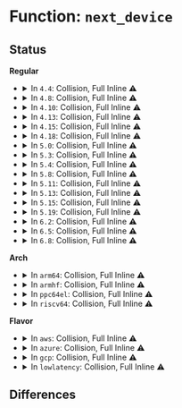 # Function: <code>next_device</code>

## Status
<b>Regular</b>
<ul>
<li>
<details>
<summary>In <code>4.4</code>: Collision, Full Inline ⚠️</summary>

**Collision:** Static-Static Collision

**Inline:** Full

**Transformation:** False

**Instances:**

```
In drivers/base/core.c (ffffffff815469fd)
Location: drivers/base/core.c:1317
Inline: True
Inline callers:
  - drivers/base/core.c:device_for_each_child
  - drivers/base/core.c:device_find_child
```
```
In drivers/base/bus.c (ffffffff81549929)
Location: drivers/base/bus.c:269
Inline: True
Inline callers:
  - drivers/base/bus.c:bus_for_each_dev
  - drivers/base/bus.c:bus_find_device
  - drivers/base/bus.c:subsys_find_device_by_id
  - drivers/base/bus.c:subsys_find_device_by_id
```
```
In drivers/base/driver.c (ffffffff8154c6ee)
Location: drivers/base/driver.c:21
Inline: True
Inline callers:
  - drivers/base/driver.c:driver_for_each_device
  - drivers/base/driver.c:driver_find_device
```
</details>
</li>
<li>
<details>
<summary>In <code>4.8</code>: Collision, Full Inline ⚠️</summary>

**Collision:** Static-Static Collision

**Inline:** Full

**Transformation:** False

**Instances:**

```
In drivers/base/core.c (ffffffff8159870b)
Location: drivers/base/core.c:1317
Inline: True
Inline callers:
  - drivers/base/core.c:device_find_child
  - drivers/base/core.c:device_for_each_child
```
```
In drivers/base/bus.c (ffffffff8159b83d)
Location: drivers/base/bus.c:268
Inline: True
Inline callers:
  - drivers/base/bus.c:subsys_find_device_by_id
  - drivers/base/bus.c:subsys_find_device_by_id
  - drivers/base/bus.c:bus_find_device
  - drivers/base/bus.c:bus_for_each_dev
```
```
In drivers/base/driver.c (ffffffff8159e599)
Location: drivers/base/driver.c:21
Inline: True
Inline callers:
  - drivers/base/driver.c:driver_find_device
  - drivers/base/driver.c:driver_for_each_device
```
</details>
</li>
<li>
<details>
<summary>In <code>4.10</code>: Collision, Full Inline ⚠️</summary>

**Collision:** Static-Static Collision

**Inline:** Full

**Transformation:** False

**Instances:**

```
In drivers/base/core.c (ffffffff815c63ab)
Location: drivers/base/core.c:1908
Inline: True
Inline callers:
  - drivers/base/core.c:device_find_child
  - drivers/base/core.c:device_for_each_child
```
```
In drivers/base/bus.c (ffffffff815c9d9d)
Location: drivers/base/bus.c:268
Inline: True
Inline callers:
  - drivers/base/bus.c:subsys_find_device_by_id
  - drivers/base/bus.c:subsys_find_device_by_id
  - drivers/base/bus.c:bus_find_device
  - drivers/base/bus.c:bus_for_each_dev
```
```
In drivers/base/driver.c (ffffffff815ccb49)
Location: drivers/base/driver.c:21
Inline: True
Inline callers:
  - drivers/base/driver.c:driver_find_device
  - drivers/base/driver.c:driver_for_each_device
```
</details>
</li>
<li>
<details>
<summary>In <code>4.13</code>: Collision, Full Inline ⚠️</summary>

**Collision:** Static-Static Collision

**Inline:** Full

**Transformation:** False

**Instances:**

```
In drivers/base/core.c (ffffffff815db15b)
Location: drivers/base/core.c:1906
Inline: True
Inline callers:
  - drivers/base/core.c:device_find_child
  - drivers/base/core.c:device_for_each_child
```
```
In drivers/base/bus.c (ffffffff815deadd)
Location: drivers/base/bus.c:268
Inline: True
Inline callers:
  - drivers/base/bus.c:subsys_find_device_by_id
  - drivers/base/bus.c:subsys_find_device_by_id
  - drivers/base/bus.c:bus_find_device
  - drivers/base/bus.c:bus_for_each_dev
```
```
In drivers/base/driver.c (ffffffff815e16a7)
Location: drivers/base/driver.c:21
Inline: True
Inline callers:
  - drivers/base/driver.c:driver_find_device
  - drivers/base/driver.c:driver_for_each_device
```
</details>
</li>
<li>
<details>
<summary>In <code>4.15</code>: Collision, Full Inline ⚠️</summary>

**Collision:** Static-Static Collision

**Inline:** Full

**Transformation:** False

**Instances:**

```
In drivers/base/core.c (ffffffff8164211b)
Location: drivers/base/core.c:2041
Inline: True
Inline callers:
  - drivers/base/core.c:device_find_child
  - drivers/base/core.c:device_for_each_child
```
```
In drivers/base/bus.c (ffffffff81645b0d)
Location: drivers/base/bus.c:268
Inline: True
Inline callers:
  - drivers/base/bus.c:subsys_find_device_by_id
  - drivers/base/bus.c:subsys_find_device_by_id
  - drivers/base/bus.c:bus_find_device
  - drivers/base/bus.c:bus_for_each_dev
```
```
In drivers/base/driver.c (ffffffff816487fb)
Location: drivers/base/driver.c:21
Inline: True
Inline callers:
  - drivers/base/driver.c:driver_find_device
  - drivers/base/driver.c:driver_for_each_device
```
</details>
</li>
<li>
<details>
<summary>In <code>4.18</code>: Collision, Full Inline ⚠️</summary>

**Collision:** Static-Static Collision

**Inline:** Full

**Transformation:** False

**Instances:**

```
In drivers/base/core.c (ffffffff8167d3a9)
Location: drivers/base/core.c:2088
Inline: True
Inline callers:
  - drivers/base/core.c:device_find_child
  - drivers/base/core.c:device_for_each_child
```
```
In drivers/base/bus.c (ffffffff81680f6d)
Location: drivers/base/bus.c:266
Inline: True
Inline callers:
  - drivers/base/bus.c:subsys_find_device_by_id
  - drivers/base/bus.c:subsys_find_device_by_id
  - drivers/base/bus.c:bus_find_device
  - drivers/base/bus.c:bus_for_each_dev
```
```
In drivers/base/driver.c (ffffffff81683db5)
Location: drivers/base/driver.c:19
Inline: True
Inline callers:
  - drivers/base/driver.c:driver_find_device
  - drivers/base/driver.c:driver_for_each_device
```
</details>
</li>
<li>
<details>
<summary>In <code>5.0</code>: Collision, Full Inline ⚠️</summary>

**Collision:** Static-Static Collision

**Inline:** Full

**Transformation:** False

**Instances:**

```
In drivers/base/core.c (ffffffff8169cd39)
Location: drivers/base/core.c:2163
Inline: True
Inline callers:
  - drivers/base/core.c:device_find_child
  - drivers/base/core.c:device_for_each_child
```
```
In drivers/base/bus.c (ffffffff816a09fd)
Location: drivers/base/bus.c:269
Inline: True
Inline callers:
  - drivers/base/bus.c:subsys_find_device_by_id
  - drivers/base/bus.c:subsys_find_device_by_id
  - drivers/base/bus.c:bus_find_device
  - drivers/base/bus.c:bus_for_each_dev
```
```
In drivers/base/driver.c (ffffffff816a3a86)
Location: drivers/base/driver.c:19
Inline: True
Inline callers:
  - drivers/base/driver.c:driver_find_device
  - drivers/base/driver.c:driver_for_each_device
```
</details>
</li>
<li>
<details>
<summary>In <code>5.3</code>: Collision, Full Inline ⚠️</summary>

**Collision:** Static-Static Collision

**Inline:** Full

**Transformation:** False

**Instances:**

```
In drivers/base/core.c (ffffffff816d5c74)
Location: drivers/base/core.c:2389
Inline: True
Inline callers:
  - drivers/base/core.c:device_find_child_by_name
  - drivers/base/core.c:device_find_child
  - drivers/base/core.c:device_for_each_child
```
```
In drivers/base/bus.c (ffffffff816d993c)
Location: drivers/base/bus.c:259
Inline: True
Inline callers:
  - drivers/base/bus.c:subsys_find_device_by_id
  - drivers/base/bus.c:subsys_find_device_by_id
  - drivers/base/bus.c:bus_find_device
  - drivers/base/bus.c:bus_for_each_dev
```
```
In drivers/base/driver.c (ffffffff816dc977)
Location: drivers/base/driver.c:19
Inline: True
Inline callers:
  - drivers/base/driver.c:driver_find_device
  - drivers/base/driver.c:driver_for_each_device
```
</details>
</li>
<li>
<details>
<summary>In <code>5.4</code>: Collision, Full Inline ⚠️</summary>

**Collision:** Static-Static Collision

**Inline:** Full

**Transformation:** False

**Instances:**

```
In drivers/base/core.c (ffffffff816f9a64)
Location: drivers/base/core.c:2426
Inline: True
Inline callers:
  - drivers/base/core.c:device_find_child_by_name
  - drivers/base/core.c:device_find_child
  - drivers/base/core.c:device_for_each_child
```
```
In drivers/base/bus.c (ffffffff816fd91c)
Location: drivers/base/bus.c:259
Inline: True
Inline callers:
  - drivers/base/bus.c:subsys_find_device_by_id
  - drivers/base/bus.c:subsys_find_device_by_id
  - drivers/base/bus.c:bus_find_device
  - drivers/base/bus.c:bus_for_each_dev
```
```
In drivers/base/driver.c (ffffffff81700a1a)
Location: drivers/base/driver.c:19
Inline: True
Inline callers:
  - drivers/base/driver.c:driver_find_device
  - drivers/base/driver.c:driver_for_each_device
```
</details>
</li>
<li>
<details>
<summary>In <code>5.8</code>: Collision, Full Inline ⚠️</summary>

**Collision:** Static-Static Collision

**Inline:** Full

**Transformation:** False

**Instances:**

```
In drivers/base/core.c (ffffffff817b29a4)
Location: drivers/base/core.c:2927
Inline: True
Inline callers:
  - drivers/base/core.c:device_find_child_by_name
  - drivers/base/core.c:device_find_child
  - drivers/base/core.c:device_reorder_to_tail
```
```
In drivers/base/bus.c (ffffffff817b7521)
Location: drivers/base/bus.c:260
Inline: True
Inline callers:
  - drivers/base/bus.c:bus_rescan_devices
  - drivers/base/bus.c:subsys_find_device_by_id
  - drivers/base/bus.c:subsys_find_device_by_id
  - drivers/base/bus.c:bus_find_device
```
```
In drivers/base/driver.c (ffffffff817ba96a)
Location: drivers/base/driver.c:20
Inline: True
Inline callers:
  - drivers/base/driver.c:driver_find_device
  - drivers/base/driver.c:driver_for_each_device
```
</details>
</li>
<li>
<details>
<summary>In <code>5.11</code>: Collision, Full Inline ⚠️</summary>

**Collision:** Static-Static Collision

**Inline:** Full

**Transformation:** False

**Instances:**

```
In drivers/base/core.c (ffffffff817c74a4)
Location: drivers/base/core.c:3339
Inline: True
Inline callers:
  - drivers/base/core.c:device_find_child_by_name
  - drivers/base/core.c:device_find_child
  - drivers/base/core.c:device_reorder_to_tail
```
```
In drivers/base/bus.c (ffffffff817cc241)
Location: drivers/base/bus.c:260
Inline: True
Inline callers:
  - drivers/base/bus.c:bus_rescan_devices
  - drivers/base/bus.c:subsys_find_device_by_id
  - drivers/base/bus.c:subsys_find_device_by_id
  - drivers/base/bus.c:bus_find_device
```
```
In drivers/base/driver.c (ffffffff817cf5aa)
Location: drivers/base/driver.c:20
Inline: True
Inline callers:
  - drivers/base/driver.c:driver_find_device
  - drivers/base/driver.c:driver_for_each_device
```
</details>
</li>
<li>
<details>
<summary>In <code>5.13</code>: Collision, Full Inline ⚠️</summary>

**Collision:** Static-Static Collision

**Inline:** Full

**Transformation:** False

**Instances:**

```
In drivers/base/core.c (ffffffff817aa914)
Location: drivers/base/core.c:3566
Inline: True
Inline callers:
  - drivers/base/core.c:device_find_child_by_name
  - drivers/base/core.c:device_find_child
  - drivers/base/core.c:device_reorder_to_tail
```
```
In drivers/base/bus.c (ffffffff817afbb1)
Location: drivers/base/bus.c:260
Inline: True
Inline callers:
  - drivers/base/bus.c:bus_rescan_devices
  - drivers/base/bus.c:subsys_find_device_by_id
  - drivers/base/bus.c:subsys_find_device_by_id
  - drivers/base/bus.c:bus_find_device
```
```
In drivers/base/driver.c (ffffffff817b2fba)
Location: drivers/base/driver.c:20
Inline: True
Inline callers:
  - drivers/base/driver.c:driver_find_device
  - drivers/base/driver.c:driver_for_each_device
```
</details>
</li>
<li>
<details>
<summary>In <code>5.15</code>: Collision, Full Inline ⚠️</summary>

**Collision:** Static-Static Collision

**Inline:** Full

**Transformation:** False

**Instances:**

```
In drivers/base/core.c (ffffffff81833ad4)
Location: drivers/base/core.c:3631
Inline: True
Inline callers:
  - drivers/base/core.c:device_find_child_by_name
  - drivers/base/core.c:device_find_child
  - drivers/base/core.c:device_reorder_to_tail
```
```
In drivers/base/bus.c (ffffffff81838e71)
Location: drivers/base/bus.c:256
Inline: True
Inline callers:
  - drivers/base/bus.c:bus_rescan_devices
  - drivers/base/bus.c:subsys_find_device_by_id
  - drivers/base/bus.c:subsys_find_device_by_id
  - drivers/base/bus.c:bus_find_device
```
```
In drivers/base/driver.c (ffffffff8183c4aa)
Location: drivers/base/driver.c:20
Inline: True
Inline callers:
  - drivers/base/driver.c:driver_find_device
  - drivers/base/driver.c:driver_for_each_device
```
</details>
</li>
<li>
<details>
<summary>In <code>5.19</code>: Collision, Full Inline ⚠️</summary>

**Collision:** Static-Static Collision

**Inline:** Full

**Transformation:** False

**Instances:**

```
In drivers/base/core.c (ffffffff819752b4)
Location: drivers/base/core.c:3665
Inline: True
Inline callers:
  - drivers/base/core.c:device_find_child_by_name
  - drivers/base/core.c:device_find_child
  - drivers/base/core.c:device_reorder_to_tail
  - drivers/base/core.c:device_is_dependent
```
```
In drivers/base/bus.c (ffffffff8197b3e0)
Location: drivers/base/bus.c:256
Inline: True
Inline callers:
  - drivers/base/bus.c:bus_rescan_devices
  - drivers/base/bus.c:subsys_find_device_by_id
  - drivers/base/bus.c:subsys_find_device_by_id
  - drivers/base/bus.c:bus_find_device
```
```
In drivers/base/driver.c (ffffffff8197eeb9)
Location: drivers/base/driver.c:20
Inline: True
Inline callers:
  - drivers/base/driver.c:driver_find_device
  - drivers/base/driver.c:driver_for_each_device
```
</details>
</li>
<li>
<details>
<summary>In <code>6.2</code>: Collision, Full Inline ⚠️</summary>

**Collision:** Static-Static Collision

**Inline:** Full

**Transformation:** False

**Instances:**

```
In drivers/base/core.c (ffffffff81ae2adf)
Location: drivers/base/core.c:3864
Inline: True
Inline callers:
  - drivers/base/core.c:device_find_any_child
  - drivers/base/core.c:device_find_child_by_name
  - drivers/base/core.c:device_reorder_to_tail
  - drivers/base/core.c:device_is_dependent
```
```
In drivers/base/bus.c (ffffffff81ae8460)
Location: drivers/base/bus.c:256
Inline: True
Inline callers:
  - drivers/base/bus.c:bus_rescan_devices
  - drivers/base/bus.c:subsys_find_device_by_id
  - drivers/base/bus.c:subsys_find_device_by_id
  - drivers/base/bus.c:bus_find_device
```
```
In drivers/base/driver.c (ffffffff81aec5a9)
Location: drivers/base/driver.c:20
Inline: True
Inline callers:
  - drivers/base/driver.c:driver_find_device
  - drivers/base/driver.c:driver_for_each_device
```
</details>
</li>
<li>
<details>
<summary>In <code>6.5</code>: Collision, Full Inline ⚠️</summary>

**Collision:** Static-Static Collision

**Inline:** Full

**Transformation:** False

**Instances:**

```
In drivers/base/core.c (ffffffff81b309ff)
Location: drivers/base/core.c:3873
Inline: True
Inline callers:
  - drivers/base/core.c:device_find_any_child
  - drivers/base/core.c:device_find_child_by_name
  - drivers/base/core.c:device_reorder_to_tail
  - drivers/base/core.c:device_is_dependent
```
```
In drivers/base/bus.c (ffffffff81b36dae)
Location: drivers/base/bus.c:322
Inline: True
Inline callers:
  - drivers/base/bus.c:bus_rescan_devices
  - drivers/base/bus.c:bus_find_device
```
```
In drivers/base/driver.c (ffffffff81b3a799)
Location: drivers/base/driver.c:20
Inline: True
Inline callers:
  - drivers/base/driver.c:driver_find_device
  - drivers/base/driver.c:driver_for_each_device
```
</details>
</li>
<li>
<details>
<summary>In <code>6.8</code>: Collision, Full Inline ⚠️</summary>

**Collision:** Static-Static Collision

**Inline:** Full

**Transformation:** False

**Instances:**

```
In drivers/base/core.c (ffffffff81b87fff)
Location: drivers/base/core.c:3887
Inline: True
Inline callers:
  - drivers/base/core.c:device_find_any_child
  - drivers/base/core.c:device_find_child_by_name
  - drivers/base/core.c:device_reorder_to_tail
  - drivers/base/core.c:device_is_dependent
```
```
In drivers/base/bus.c (ffffffff81b8e7ce)
Location: drivers/base/bus.c:322
Inline: True
Inline callers:
  - drivers/base/bus.c:bus_rescan_devices
  - drivers/base/bus.c:bus_find_device
```
```
In drivers/base/driver.c (ffffffff81b92259)
Location: drivers/base/driver.c:20
Inline: True
Inline callers:
  - drivers/base/driver.c:driver_find_device
  - drivers/base/driver.c:driver_for_each_device
```
</details>
</li>
</ul>
<b>Arch</b>
<ul>
<li>
<details>
<summary>In <code>arm64</code>: Collision, Full Inline ⚠️</summary>

**Collision:** Static-Static Collision

**Inline:** Full

**Transformation:** False

**Instances:**

```
In drivers/base/core.c (ffff8000108e3ee0)
Location: drivers/base/core.c:2426
Inline: True
Inline callers:
  - drivers/base/core.c:device_find_child_by_name
  - drivers/base/core.c:device_find_child
  - drivers/base/core.c:device_for_each_child
```
```
In drivers/base/bus.c (ffff8000108e85a0)
Location: drivers/base/bus.c:259
Inline: True
Inline callers:
  - drivers/base/bus.c:subsys_find_device_by_id
  - drivers/base/bus.c:subsys_find_device_by_id
  - drivers/base/bus.c:bus_find_device
  - drivers/base/bus.c:bus_for_each_dev
```
```
In drivers/base/driver.c (ffff8000108ebe38)
Location: drivers/base/driver.c:19
Inline: True
Inline callers:
  - drivers/base/driver.c:driver_find_device
  - drivers/base/driver.c:driver_for_each_device
```
</details>
</li>
<li>
<details>
<summary>In <code>armhf</code>: Collision, Full Inline ⚠️</summary>

**Collision:** Static-Static Collision

**Inline:** Full

**Transformation:** False

**Instances:**

```
In drivers/base/core.c (c09d2a24)
Location: drivers/base/core.c:2426
Inline: True
Inline callers:
  - drivers/base/core.c:device_find_child_by_name
  - drivers/base/core.c:device_find_child
  - drivers/base/core.c:device_for_each_child
```
```
In drivers/base/bus.c (c09d69a4)
Location: drivers/base/bus.c:259
Inline: True
Inline callers:
  - drivers/base/bus.c:subsys_find_device_by_id
  - drivers/base/bus.c:subsys_find_device_by_id
  - drivers/base/bus.c:bus_find_device
  - drivers/base/bus.c:bus_for_each_dev
```
```
In drivers/base/driver.c (c09d9e94)
Location: drivers/base/driver.c:19
Inline: True
Inline callers:
  - drivers/base/driver.c:driver_find_device
  - drivers/base/driver.c:driver_for_each_device
```
</details>
</li>
<li>
<details>
<summary>In <code>ppc64el</code>: Collision, Full Inline ⚠️</summary>

**Collision:** Static-Static Collision

**Inline:** Full

**Transformation:** False

**Instances:**

```
In drivers/base/core.c (c0000000009790f4)
Location: drivers/base/core.c:2426
Inline: True
Inline callers:
  - drivers/base/core.c:device_find_child_by_name
  - drivers/base/core.c:device_find_child
  - drivers/base/core.c:device_for_each_child
```
```
In drivers/base/bus.c (c00000000097ea00)
Location: drivers/base/bus.c:259
Inline: True
Inline callers:
  - drivers/base/bus.c:subsys_find_device_by_id
  - drivers/base/bus.c:subsys_find_device_by_id
  - drivers/base/bus.c:bus_find_device
  - drivers/base/bus.c:bus_for_each_dev
```
```
In drivers/base/driver.c (c000000000983720)
Location: drivers/base/driver.c:19
Inline: True
Inline callers:
  - drivers/base/driver.c:driver_find_device
  - drivers/base/driver.c:driver_for_each_device
```
</details>
</li>
<li>
<details>
<summary>In <code>riscv64</code>: Collision, Full Inline ⚠️</summary>

**Collision:** Static-Static Collision

**Inline:** Full

**Transformation:** False

**Instances:**

```
In drivers/base/core.c (ffffffe000578f82)
Location: drivers/base/core.c:2426
Inline: True
Inline callers:
  - drivers/base/core.c:device_find_child_by_name
  - drivers/base/core.c:device_find_child
  - drivers/base/core.c:device_for_each_child
```
```
In drivers/base/bus.c (ffffffe00057c78e)
Location: drivers/base/bus.c:259
Inline: True
Inline callers:
  - drivers/base/bus.c:subsys_find_device_by_id
  - drivers/base/bus.c:subsys_find_device_by_id
  - drivers/base/bus.c:bus_find_device
  - drivers/base/bus.c:bus_for_each_dev
```
```
In drivers/base/driver.c (ffffffe00057f4ba)
Location: drivers/base/driver.c:19
Inline: True
Inline callers:
  - drivers/base/driver.c:driver_find_device
  - drivers/base/driver.c:driver_for_each_device
```
</details>
</li>
</ul>
<b>Flavor</b>
<ul>
<li>
<details>
<summary>In <code>aws</code>: Collision, Full Inline ⚠️</summary>

**Collision:** Static-Static Collision

**Inline:** Full

**Transformation:** False

**Instances:**

```
In drivers/base/core.c (ffffffff816bf254)
Location: drivers/base/core.c:2426
Inline: True
Inline callers:
  - drivers/base/core.c:device_find_child_by_name
  - drivers/base/core.c:device_find_child
  - drivers/base/core.c:device_for_each_child
```
```
In drivers/base/bus.c (ffffffff816c310c)
Location: drivers/base/bus.c:259
Inline: True
Inline callers:
  - drivers/base/bus.c:subsys_find_device_by_id
  - drivers/base/bus.c:subsys_find_device_by_id
  - drivers/base/bus.c:bus_find_device
  - drivers/base/bus.c:bus_for_each_dev
```
```
In drivers/base/driver.c (ffffffff816c620a)
Location: drivers/base/driver.c:19
Inline: True
Inline callers:
  - drivers/base/driver.c:driver_find_device
  - drivers/base/driver.c:driver_for_each_device
```
</details>
</li>
<li>
<details>
<summary>In <code>azure</code>: Collision, Full Inline ⚠️</summary>

**Collision:** Static-Static Collision

**Inline:** Full

**Transformation:** False

**Instances:**

```
In drivers/base/core.c (ffffffff8169a504)
Location: drivers/base/core.c:2426
Inline: True
Inline callers:
  - drivers/base/core.c:device_find_child_by_name
  - drivers/base/core.c:device_find_child
  - drivers/base/core.c:device_for_each_child
```
```
In drivers/base/bus.c (ffffffff8169e3bc)
Location: drivers/base/bus.c:259
Inline: True
Inline callers:
  - drivers/base/bus.c:subsys_find_device_by_id
  - drivers/base/bus.c:subsys_find_device_by_id
  - drivers/base/bus.c:bus_find_device
  - drivers/base/bus.c:bus_for_each_dev
```
```
In drivers/base/driver.c (ffffffff816a146a)
Location: drivers/base/driver.c:19
Inline: True
Inline callers:
  - drivers/base/driver.c:driver_find_device
  - drivers/base/driver.c:driver_for_each_device
```
</details>
</li>
<li>
<details>
<summary>In <code>gcp</code>: Collision, Full Inline ⚠️</summary>

**Collision:** Static-Static Collision

**Inline:** Full

**Transformation:** False

**Instances:**

```
In drivers/base/core.c (ffffffff816ed724)
Location: drivers/base/core.c:2426
Inline: True
Inline callers:
  - drivers/base/core.c:device_find_child_by_name
  - drivers/base/core.c:device_find_child
  - drivers/base/core.c:device_for_each_child
```
```
In drivers/base/bus.c (ffffffff816f15dc)
Location: drivers/base/bus.c:259
Inline: True
Inline callers:
  - drivers/base/bus.c:subsys_find_device_by_id
  - drivers/base/bus.c:subsys_find_device_by_id
  - drivers/base/bus.c:bus_find_device
  - drivers/base/bus.c:bus_for_each_dev
```
```
In drivers/base/driver.c (ffffffff816f46da)
Location: drivers/base/driver.c:19
Inline: True
Inline callers:
  - drivers/base/driver.c:driver_find_device
  - drivers/base/driver.c:driver_for_each_device
```
</details>
</li>
<li>
<details>
<summary>In <code>lowlatency</code>: Collision, Full Inline ⚠️</summary>

**Collision:** Static-Static Collision

**Inline:** Full

**Transformation:** False

**Instances:**

```
In drivers/base/core.c (ffffffff81707f64)
Location: drivers/base/core.c:2426
Inline: True
Inline callers:
  - drivers/base/core.c:device_find_child_by_name
  - drivers/base/core.c:device_find_child
  - drivers/base/core.c:device_for_each_child
```
```
In drivers/base/bus.c (ffffffff8170be1c)
Location: drivers/base/bus.c:259
Inline: True
Inline callers:
  - drivers/base/bus.c:subsys_find_device_by_id
  - drivers/base/bus.c:subsys_find_device_by_id
  - drivers/base/bus.c:bus_find_device
  - drivers/base/bus.c:bus_for_each_dev
```
```
In drivers/base/driver.c (ffffffff8170ef6a)
Location: drivers/base/driver.c:19
Inline: True
Inline callers:
  - drivers/base/driver.c:driver_find_device
  - drivers/base/driver.c:driver_for_each_device
```
</details>
</li>
</ul>

## Differences
